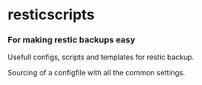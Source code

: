 # resticscripts

### For making restic backups easy

Usefull configs, scripts and templates for restic backup.

Sourcing of a configfile with all the common settings.
